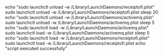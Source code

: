 echo "sudo launchctl unload -w /Library/LaunchDaemons/receiptofi.plist"
sudo launchctl unload -w /Library/LaunchDaemons/receiptofi.plist
sleep 20
echo "sudo launchctl unload -w /Library/LaunchDaemons/activemq.plist"
sudo launchctl unload -w /Library/LaunchDaemons/activemq.plist
sleep 5
echo "sudo launchctl load -w /Library/LaunchDaemons/activemq.plist"
sudo launchctl load -w /Library/LaunchDaemons/activemq.plist
sleep 5
echo "sudo launchctl load -w /Library/LaunchDaemons/receiptofi.plist"
sudo launchctl load -w /Library/LaunchDaemons/receiptofi.plist
echo "script executed successfully"